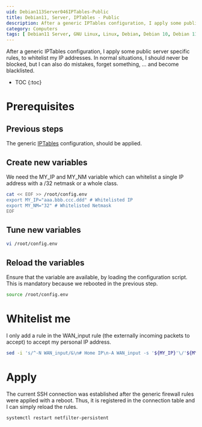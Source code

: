 ```yaml
---
uid: Debian113Server046IPTables-Public
title: Debian11, Server, IPTables - Public
description: After a generic IPTables configuration, I apply some public server specific rules, to whitelist my IP addresses. In normal situations, I should never be blocked, but I can also do mistakes, forget something, ... and become blacklisted.
category: Computers
tags: [ Debian11 Server, GNU Linux, Linux, Debian, Debian 10, Debian 11, Buster, Bullseye, Server, Installation, IPTables, Security, Filtering, Network, Firewall, Rules, Chains, Cracker, SSH, TCP, IP, ICMP, Loopback, IPv6, Public server, Internet ]
---
```

After a generic IPTables configuration, I apply some public server specific rules, to whitelist my IP addresses. In normal situations, I should never be blocked, but I can also do mistakes, forget something, ... and become blacklisted.

* TOC
{:toc}

# Prerequisites

## Previous steps

The generic [IPTables](/Debian113Server045IPTables-en/) configuration, should be applied.

## Create new variables

We need the MY_IP and MY_NM variable which can whitelist a single IP address with a /32 netmask or a whole class.
```bash
cat << EOF >> /root/config.env
export MY_IP="aaa.bbb.ccc.ddd" # Whitelisted IP
export MY_NM="32" # Whitelisted Netmask
EOF
```

## Tune new variables

```bash
vi /root/config.env
```

## Reload the variables

Ensure that the variable are available, by loading the configuration script. This is mandatory because we rebooted in the previous step.
```bash
source /root/config.env
```

# Whitelist me

I only add a rule in the WAN_input rule (the externally incoming packets to accept) to accept my personal IP address.
```bash
sed -i 's/^-N WAN_input/&\n# Home IP\n-A WAN_input -s '${MY_IP}'\/'${MY_NM}' -j ACCEPT/' /etc/iptables/rules.v4
```

# Apply

The current SSH connection was established after the generic firewall rules were applied with a reboot. Thus, it is registered in the connection table and I can simply reload the rules.
```bash
systemctl restart netfilter-persistent
```

